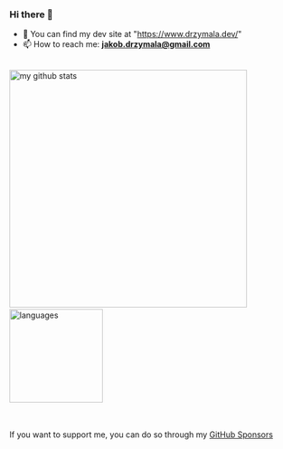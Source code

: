 ### Hi there 👋

<!--
**rojberr/rojberr** is a ✨ _special_ ✨ repository because its `README.md` (this file) appears on your GitHub profile.

- 🔭 I’m currently working on ...
- 😄 Pronouns: ...
- ⚡ Fun fact: ...
- - 🌱 I’m currently learning ...
- 👯 I’m looking to collaborate on ...
- 🤔 I’m looking for help with ...
- 💬 Ask me about ...

-->

- :newspaper: You can find my dev site at "https://www.drzymala.dev/"
- 📫 How to reach me: **jakob.drzymala@gmail.com**
<br><br>

<p align="left">
 <img src="https://github-readme-stats.vercel.app/api?username=rojberr&theme=dark&show_icons=true&show_icons=true&count_private=true" alt="my github stats" width="420"/>&nbsp;<img src="https://github-readme-stats.vercel.app/api/top-langs/?username=rojberr&theme=dark&layout=compact" alt="languages" height="165">
</p>

<br><br>
If you want to support me, you can do so through my [GitHub Sponsors](https://github.com/sponsors/rojberr)

